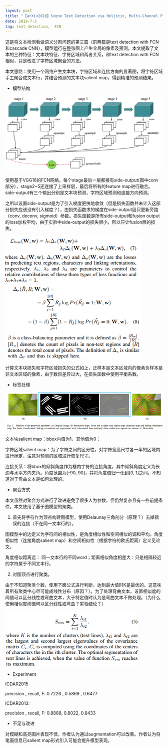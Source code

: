```yaml
---
layout: post
title: "【arXiv2016】Scene Text Detection via Holistic, Multi-Channel Prediction"
date: 2018-7-3
tag: text detection,  FCN
---   
```

这是将文本检测看做语义分割问题的第三篇（前两篇是text detection with FCN和cascade CNN），模型运行在整张图上产生全局的像素及预测。本文提取了文本的三种特征：文本块特征、字符区域和两者关系，和text detection with FCN相似，只是改进了字符区域聚合的方法。

本文思路：使用一个网络产生文本块，字符区域和连接方向的显著图，将字符区域手工聚合成文本行，并结合预测的文本块salient map，得到精准的预测结果。

* 模型结构

![](/images/holistic1.PNG)

使用基于VGG16的FCN网络，每个stage最后一层都接有side-output(图中conv部分），stage2~5还连接了上采样层，最后将所有的feature map进行融合。side-output有三个输出分别是文本块预测，字符区域预测和连接方向预测。

之所以设置side-output是为了引入梯度更快地收敛（但是损失函数并未计入这部分损失应该没有引入梯度？），由损失函数求的梯度在side-output层只更新旁路（conv, deconv, sigmoid）参数。损失函数是所有side-output和fusion output的loss加权平均，由于实验中side-output的损失很小，所以只计fusion层的损失。

![](/images/holistic3.PNG)
![](/images/holistic4.PNG)

计算文本块损失和字符区域损失的公式如上，正样本是文本区域内的像素负样本是非文本区域的像素，由于数目差异过大，在损失函数中使用平衡系数。

* 标签处理

![](/images/holistic2.PNG)

文本块salient map：bbox内值为1，其他值为0；

字符区域salient map：为了字符之间的区分性，对字符宽高尺寸各一半的区域内进行标定，注意对预测的区域进行恢复尺寸。

连接关系：将bbox的倾斜角度作为框内字符的连接角度，其中倾斜角度定义为长边与水平方向夹角。角度范围为[-90, 90]，并将角度值归一化到[0, 1]之间。不知道对于弯曲文本是如何处理的。

* 聚合方式

本文虽然对聚合方式进行了改进避免了很多人为参数，但仍然复杂且有一些前提条件。本文使用了基于图模型的聚类。

1. 首先将字符作为顶点构建图模型，使用Delaunay三角剖分（原理？）去掉错误的连接（不在同一文本行的）。

图模型中的边定义为字符间的相似性，是角度相似性和空间相似的调和平均。角度相似性（连接角度salient map）和空间相似性（根据字符的欧氏距离）定义见论文。

角度相似距离远： 同一文本行的不同word；距离相似角度相差大：只是相隔较近的字符属于不同文本行。

2. 对图顶点进行聚类。

由于不知道聚类个数，使用下面公式进行判断，达到最大值时K是最优的。这意味着所有聚类中心尽可能成线性分布（原因？）。为了处理弯曲文本，设置相似度的阈值可以区分线性或弯曲文本，大于特定值时认为是弯曲文本不做处理。（为什么使用相似度阈值何以区分线性或弯曲？实验结论？）

![](/images/holistic5.PNG)

* Experiment

ICDAR2015

precision , recall, F: 0.7226 , 0.5869 , 0.6477

ICDAR2013:

precision , recall, F:  0.8888,  0.8022,   0.8433

* 不足与改进

对模糊和高亮图片表现不佳，作者认为通过augmentation可以改善。作者认为将笔画信息已salient map形式引入可能会提升模型表现。

